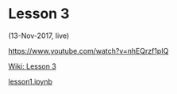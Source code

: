 # Lesson 3
(13-Nov-2017, live)

https://www.youtube.com/watch?v=nhEQrzf1pIQ  

[Wiki: Lesson 3](http://forums.fast.ai/t/wiki-lesson-3/7809)  

[lesson1.ipynb](https://github.com/fastai/fastai/blob/master/courses/dl1/lesson1.ipynb)  
